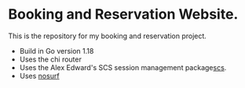 # Booking and Reservation Website.

This is the repository for my booking and reservation project.

- Build in Go version 1.18
- Uses the chi router
- Uses the Alex Edward's SCS session management package[scs](github.com/alexedwards/scs/v2).
- Uses [nosurf](github.com/justinas/nosurf)
